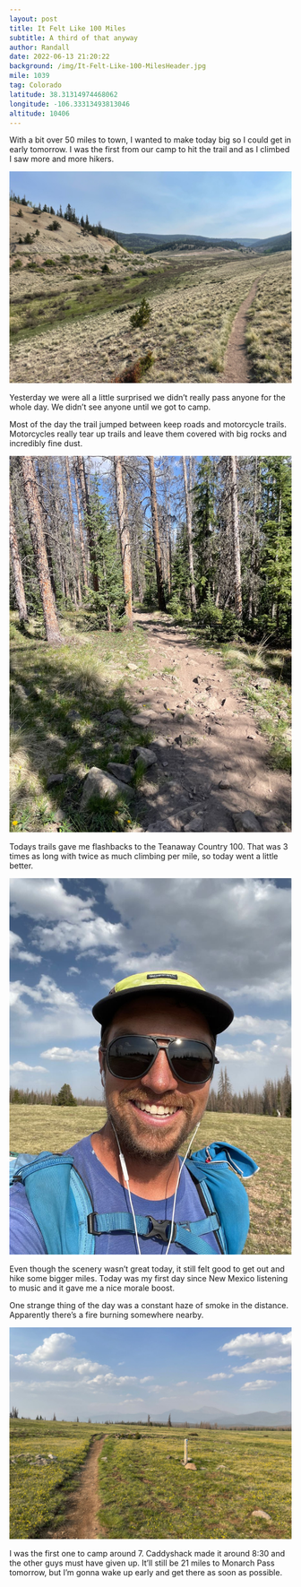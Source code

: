 ```yaml
---
layout: post
title: It Felt Like 100 Miles
subtitle: A third of that anyway
author: Randall
date: 2022-06-13 21:20:22
background: /img/It-Felt-Like-100-MilesHeader.jpg
mile: 1039
tag: Colorado
latitude: 38.31314974468062
longitude: -106.33313493813046
altitude: 10406
---
```

With a bit over 50 miles to town, I wanted to make today big so I could get in early tomorrow. I was the first from our camp to hit the trail and as I climbed I saw more and more hikers.


<img src="/img/It Felt Like 100 Miles0.jpg" class="img-fluid">

Yesterday we were all a little surprised we didn’t really pass anyone for the whole day. We didn’t see anyone until we got to camp.

Most of the day the trail jumped between keep roads and motorcycle trails. Motorcycles really tear up trails and leave them covered with big rocks and incredibly fine dust. 

<img src="/img/It Felt Like 100 Miles1.jpg" class="img-fluid">

Todays trails gave me flashbacks to the Teanaway Country 100. That was 3 times as long with twice as much climbing per mile, so today went a little better.

<img src="/img/It Felt Like 100 Miles2.jpg" class="img-fluid">

Even though the scenery wasn’t great today, it still felt good to get out and hike some bigger miles. Today was my first day since New Mexico listening to music and it gave me a nice morale boost.

One strange thing of the day was a constant haze of smoke in the distance. Apparently there’s a fire burning somewhere nearby.

<img src="/img/It Felt Like 100 Miles3.jpg" class="img-fluid">

I was the first one to camp around 7. Caddyshack made it around 8:30 and the other guys must have given up. It’ll still be 21 miles to Monarch Pass tomorrow, but I’m gonna wake up early and get there as soon as possible.
